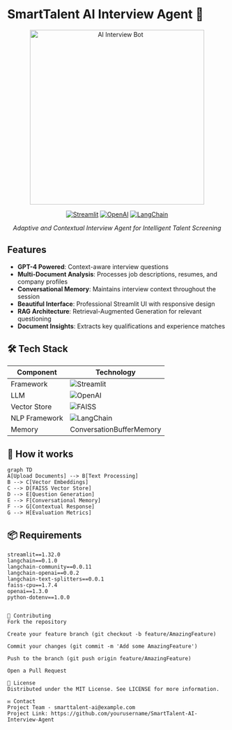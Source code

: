 # SmartTalent AI Interview Agent 🤖

<div align="center">
  <img src="https://media.giphy.com/media/v1.Y2lkPTc5MGI3NjExcDZ1dWx5ZzV5dWg3b3lqZzR4c2R2eWJ6dWx0bGJqZzB0eGZ3eWZ6biZlcD12MV9pbnRlcm5hbF9naWZfYnlfaWQmY3Q9Zw/L1R1tvI9svkIWwpVYr/giphy.gif" width="400" alt="AI Interview Bot">
  
  [![Streamlit](https://img.shields.io/badge/Streamlit-FF4B4B?style=for-the-badge&logo=Streamlit&logoColor=white)](https://streamlit.io/)
  [![OpenAI](https://img.shields.io/badge/OpenAI-412991?style=for-the-badge&logo=OpenAI&logoColor=white)](https://openai.com/)
  [![LangChain](https://img.shields.io/badge/LangChain-00A67E?style=for-the-badge)](https://www.langchain.com/)

  *Adaptive and Contextual Interview Agent for Intelligent Talent Screening*
</div>

## Features

- **GPT-4 Powered**: Context-aware interview questions
- **Multi-Document Analysis**: Processes job descriptions, resumes, and company profiles
- **Conversational Memory**: Maintains interview context throughout the session
- **Beautiful Interface**: Professional Streamlit UI with responsive design
- **RAG Architecture**: Retrieval-Augmented Generation for relevant questioning
- **Document Insights**: Extracts key qualifications and experience matches

## 🛠️ Tech Stack

| Component        | Technology                          |
|------------------|-------------------------------------|
| Framework        | ![Streamlit](https://img.shields.io/badge/Streamlit-FF4B4B?style=flat-square&logo=Streamlit&logoColor=white) |
| LLM              | ![OpenAI](https://img.shields.io/badge/GPT4-412991?style=flat-square&logo=OpenAI&logoColor=white) |
| Vector Store     | ![FAISS](https://img.shields.io/badge/FAISS-00A67E?style=flat-square) |
| NLP Framework    | ![LangChain](https://img.shields.io/badge/LangChain-00A67E?style=flat-square) |
| Memory           | ConversationBufferMemory            |

## 🌟 How it works
```mermaid
graph TD
A[Upload Documents] --> B[Text Processing]
B --> C[Vector Embeddings]
C --> D[FAISS Vector Store]
D --> E[Question Generation]
E --> F[Conversational Memory]
F --> G[Contextual Response]
G --> H[Evaluation Metrics]
```

## 📦 Requirements

```text
streamlit==1.32.0
langchain==0.1.0
langchain-community==0.0.11
langchain-openai==0.0.2
langchain-text-splitters==0.0.1
faiss-cpu==1.7.4
openai==1.3.0
python-dotenv==1.0.0


🤝 Contributing
Fork the repository

Create your feature branch (git checkout -b feature/AmazingFeature)

Commit your changes (git commit -m 'Add some AmazingFeature')

Push to the branch (git push origin feature/AmazingFeature)

Open a Pull Request

📜 License
Distributed under the MIT License. See LICENSE for more information.

✉️ Contact
Project Team - smarttalent-ai@example.com
Project Link: https://github.com/yourusername/SmartTalent-AI-Interview-Agent

